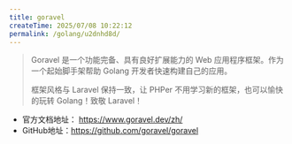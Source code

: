 ```yaml
---
title: goravel
createTime: 2025/07/08 10:22:12
permalink: /golang/u2dnhd8d/
---
```

> Goravel 是一个功能完备、具有良好扩展能力的 Web 应用程序框架。作为一个起始脚手架帮助 Golang 开发者快速构建自己的应用。
>
> 框架风格与 Laravel 保持一致，让 PHPer 不用学习新的框架，也可以愉快的玩转 Golang！致敬 Laravel！

- 官方文档地址： https://www.goravel.dev/zh/
- GitHub地址：https://github.com/goravel/goravel